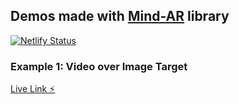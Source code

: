 ## Demos made with [Mind-AR](https://github.com/hiukim/mind-ar-js) library

[![Netlify Status](https://api.netlify.com/api/v1/badges/6a2707cb-df51-4591-97f8-ae3290be83ed/deploy-status)](https://app.netlify.com/sites/mind-ar-example-1/deploys)

### Example 1: Video over Image Target

[Live Link ⚡️](https://mind-ar-example-1.netlify.app/)
